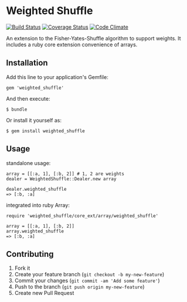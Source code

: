 # Weighted Shuffle

[![Build Status](https://travis-ci.org/opahk/weighted_shuffle.png?branch=master)](https://travis-ci.org/opahk/weighted_shuffle)
[![Coverage Status](https://coveralls.io/repos/opahk/weighted_shuffle/badge.png)](https://coveralls.io/r/opahk/weighted_shuffle)
[![Code Climate](https://codeclimate.com/github/opahk/weighted_shuffle.png)](https://codeclimate.com/github/opahk/weighted_shuffle)

An extension to the Fisher-Yates-Shuffle algorithm to support weights. It
includes a ruby core extension convenience of arrays.

## Installation

Add this line to your application's Gemfile:

    gem 'weighted_shuffle'

And then execute:

    $ bundle

Or install it yourself as:

    $ gem install weighted_shuffle

## Usage

standalone usage:

    array = [[:a, 1], [:b, 2]] # 1, 2 are weights
    dealer = WeightedShuffle::Dealer.new array

    dealer.weighted_shuffle
    => [:b, :a]

integrated into ruby Array:

    require 'weighted_shuffle/core_ext/array/weighted_shuffle'

    array = [[:a, 1], [:b, 2]]
    array.weighted_shuffle
    => [:b, :a]

## Contributing

1. Fork it
2. Create your feature branch (`git checkout -b my-new-feature`)
3. Commit your changes (`git commit -am 'Add some feature'`)
4. Push to the branch (`git push origin my-new-feature`)
5. Create new Pull Request
